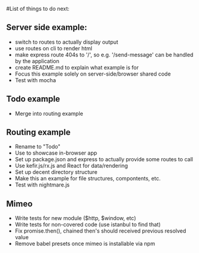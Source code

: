 #List of things to do next:

## Server side example:
- switch to routes to actually display output
- use routes on cli to render html
- make express route 404s to '/', so e.g. '/send-message' can be handled by
  the application
- create README.md to explain what example is for
- Focus this example solely on server-side/browser shared code
- Test with mocha

## Todo example
- Merge into routing example

## Routing example
- Rename to "Todo"
- Use to showcase in-browser app
- Set up package.json and express to actually provide some routes to call
- Use kefir.js/rx.js and React for data/rendering
- Set up decent directory structure
- Make this an example for file structures, compontents, etc.
- Test with nightmare.js

## Mimeo
- Write tests for new module ($http, $window, etc)
- Write tests for non-covered code (use istanbul to find that)
- Fix promise.then(), chained then's should received previous resolved value
- Remove babel presets once mimeo is installable via npm